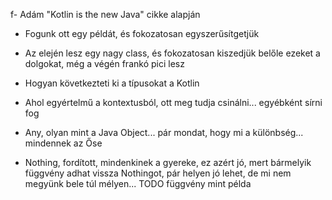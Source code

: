 f- Adám "Kotlin is the new Java" cikke alapján

- Fogunk ott egy példát, és fokozatosan egyszerűsítgetjük
- Az elején lesz egy nagy class, és fokozatosan kiszedjük belőle ezeket a dolgokat, még a végén frankó pici lesz

- Hogyan következteti ki a típusokat a Kotlin
- Ahol egyértelmű a kontextusból, ott meg tudja csinálni... egyébként sírni fog

- Any, olyan mint a Java Object... pár mondat, hogy mi a különbség... mindennek az Őse
- Nothing, fordított, mindenkinek a gyereke, ez azért jó, mert bármelyik függvény adhat vissza Nothingot, pár helyen jó lehet, de mi nem megyünk bele túl mélyen... TODO függvény mint példa
